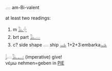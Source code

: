 𓐝 am-Bi-valent  

at least two readings:  

1. m [𓅓](𓅓)[𓏶](𓏶)  
2. brt part [𓅓](𓅓)[𓐝](𓐝)  
3. c? side shape 𓐝 ship  [𓊛](𓊛) 1+2+3:embarka[𓊛](𓊛)  

[𓇋](𓇋)𓐝[𓅓](𓅓)[𓂝](𓂝) (imperative) give!  
νέμω nehmen=geben in [PIE](PIE)  